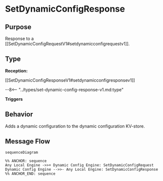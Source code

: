 <div class="message" markdown>


# SetDynamicConfigResponse

## Purpose

<!-- --8<-- [start:purpose] -->
Response to a [[SetDynamicConfigRequestV1#setdynamicconfigrequestv1]].
<!-- --8<-- [end:purpose] -->

## Type

<!-- --8<-- [start:type] -->
**Reception:**

[[SetDynamicConfigResponseV1#setdynamicconfigresponsev1]]

--8<-- "../types/set-dynamic-config-response-v1.md:type"

**Triggers**



<!-- --8<-- [end:type] -->

## Behavior

<!-- --8<-- [start:behavior] -->
Adds a dynamic configuration to the dynamic configuration KV-store.
<!-- --8<-- [end:behavior] -->


## Message Flow

<!-- --8<-- [start:messages] -->
```mermaid
sequenceDiagram

%% ANCHOR: sequence
Any Local Engine ->>+ Dynamic Config Engine: SetDynamicConfigRequest
Dynamic Config Engine -->>- Any Local Engine: SetDynamicConfigResponse
%% ANCHOR_END: sequence
```

<!-- --8<-- [end:messages] -->

</div>